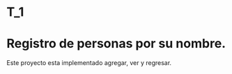 # T_1
# Registro de personas por su nombre.
Este proyecto esta implementado agregar, ver y regresar.
